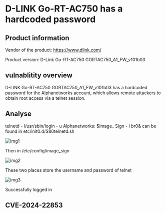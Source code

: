 # D-LINK Go-RT-AC750 has a hardcoded password

## Product information

Vendor of the product: https://www.dlink.com/

Product version: D-Link Go-RT-AC750 GORTAC750_A1_FW_v101b03

## vulnablitity overview

D-LINK Go-RT-AC750 GORTAC750_A1_FW_v101b03 has a hardcoded password for the Alphanetworks account, which allows remote attackers to obtain root access via a telnet session.

## Analyse

telnetd - l/usr/sbin/login - u Alphanetworks: $image_ Sign - i br0& can be found in etc/init0.d/S80telnetd.sh

![img1](https://raw.githubusercontent.com/Beckaf/vunl/main/D-Link/AC750/2/img/img1.png)

Then in /etc/config/image_sign

![img2](https://raw.githubusercontent.com/Beckaf/vunl/main/D-Link/AC750/2/img/img2.png)

These two places store the username and password of telnet

![img3](https://raw.githubusercontent.com/Beckaf/vunl/main/D-Link/AC750/2/img/img3.jpg)

Successfully logged in

## CVE-2024-22853